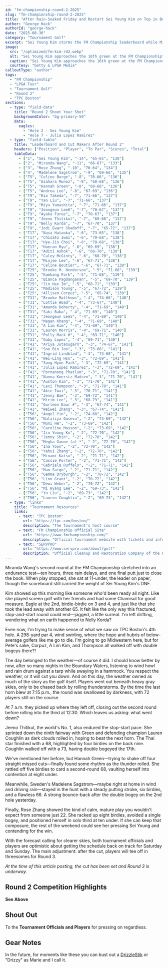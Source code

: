 ```yaml
---
id: "fm-championship-round-2-2025"
slug: "fm-championship-round-2-2025"
title: "After Rain-Soaked Friday and Restart Sei Young Kim on Top in Boston"
author: "George Hack"
authorId: "george-hack"
date: "2025-08-30"
category: "Tournament Golf"
excerpt: "Sei Young Kim storms the FM Championship leaderboard while Miranda Wang survives 10 hours of rain delays. Swirling winds and late-night finishes made the second round of the FM Championship an endurance test."
image:
  src: "/optimized/fm-kim-rd2.webp"
  alt: "Sei Young Kim approaches the 16th green at the FM Championship"
  caption: "Sei Young Kim approaches the 16th green at the FM Championship"
  courtesy: "Getty & LPGA Media"
calloutType: "author"
tags:
  - "FM Championship"
  - "LPGA Tour"
  - "Tournament Golf"
  - "Round 2"
  - "TPC Boston"
sections:
  - type: "field-data"
    title: "Round 2 Shoot Your Shot"
    backgroundColor: "bg-primary-50"
    data:
      eagles:
        - "Hole 2 - Sei Young Kim"
        - "Hole 7 - Julia Lopez Ramirez"
  - type: "field-table"
    title: "Leaderboard and Cut Makers After Round 2"
    headers: ["Position", "Player", "To Par", "Scores", "Total"]
    tableData:
      - ["1", "Sei Young Kim", "-14", "65-65", "130"]
      - ["2", "Miranda Wang", "-11", "66-67", "133"]
      - ["3", "Rose Zhang", "-10", "70-64", "134"]
      - ["4", "Madelene Sagstrom", "-9", "69-66", "135"]
      - ["T5", "Celine Borge", "-8", "70-66", "136"]
      - ["T5", "Azahara Munoz", "-8", "68-68", "136"]
      - ["T5", "Hannah Green", "-8", "68-68", "136"]
      - ["T5", "Andrea Lee", "-8", "67-69", "136"]
      - ["T9", "Rio Takeda", "-7", "71-66", "137"]
      - ["T9", "Yan Liu", "-7", "71-66", "137"]
      - ["T9", "Miyu Yamashita", "-7", "71-66", "137"]
      - ["T9", "Jeongeun Lee6", "-7", "70-67", "137"]
      - ["T9", "Ayaka Furue", "-7", "70-67", "137"]
      - ["T9", "Jeeno Thitikul", "-7", "69-68", "137"]
      - ["T9", "Nelly Korda", "-7", "67-70", "137"]
      - ["T9", "Jodi Ewart Shadoff", "-7", "65-72", "137"]
      - ["T17", "Nasa Hataoka", "-6", "73-65", "138"]
      - ["T17", "Chisato Iwai", "-6", "70-68", "138"]
      - ["T17", "Hye-Jin Choi", "-6", "70-68", "138"]
      - ["T17", "Haeran Ryu", "-6", "69-69", "138"]
      - ["T17", "Aditi Ashok", "-6", "68-70", "138"]
      - ["T17", "Caley McGinty", "-6", "68-70", "138"]
      - ["T17", "Minjee Lee", "-6", "67-71", "138"]
      - ["T17", "Celine Boutier", "-6", "67-71", "138"]
      - ["T25", "Brooke M. Henderson", "-5", "71-68", "139"]
      - ["T25", "Kumkang Park", "-5", "71-68", "139"]
      - ["T25", "Bianca Pagdanganan", "-5", "69-70", "139"]
      - ["T25", "Jin Hee Im", "-5", "68-71", "139"]
      - ["T25", "Madison Young", "-5", "67-72", "139"]
      - ["T25", "Allisen Corpuz", "-5", "65-74", "139"]
      - ["T31", "Brooke Matthews", "-4", "74-66", "140"]
      - ["T31", "Lottie Woad", "-4", "73-67", "140"]
      - ["T31", "Amanda Doherty", "-4", "71-69", "140"]
      - ["T31", "Saki Baba", "-4", "71-69", "140"]
      - ["T31", "Jeongeun Lee5", "-4", "71-69", "140"]
      - ["T31", "Megan Khang", "-4", "71-69", "140"]
      - ["T31", "A Lim Kim", "-4", "71-69", "140"]
      - ["T31", "Lauren Morris", "-4", "69-71", "140"]
      - ["T31", "Polly Mack #", "-4", "69-71", "140"]
      - ["T31", "Gaby Lopez", "-4", "69-71", "140"]
      - ["T41", "Ariya Jutanugarn", "-3", "74-67", "141"]
      - ["T41", "Soo Bin Joo", "-3", "73-68", "141"]
      - ["T41", "Ingrid Lindblad", "-3", "73-68", "141"]
      - ["T41", "Wei-Ling Hsu", "-3", "72-69", "141"]
      - ["T41", "Sung Hyun Park", "-3", "72-69", "141"]
      - ["T41", "Julia Lopez Ramirez", "-3", "72-69", "141"]
      - ["T41", "Pornanong Phatlum", "-3", "71-70", "141"]
      - ["T41", "Nanna Koerstz Madsen", "-3", "71-70", "141"]
      - ["T41", "Auston Kim", "-3", "71-70", "141"]
      - ["T41", "Lexi Thompson", "-3", "71-70", "141"]
      - ["T41", "Akie Iwai", "-3", "70-71", "141"]
      - ["T41", "Jenny Bae", "-3", "69-72", "141"]
      - ["T41", "Mirim Lee", "-3", "68-73", "141"]
      - ["T41", "Gurleen Kaur #", "-3", "67-74", "141"]
      - ["T41", "Weiwei Zhang", "-3", "67-74", "141"]
      - ["T56", "Angel Yin", "-2", "74-68", "142"]
      - ["T56", "Nataliya Guseva", "-2", "73-69", "142"]
      - ["T56", "Muni He", "-2", "73-69", "142"]
      - ["T56", "Caroline Masson", "-2", "73-69", "142"]
      - ["T56", "Jin Young Ko", "-2", "72-70", "142"]
      - ["T56", "Jenny Shin", "-2", "72-70", "142"]
      - ["T56", "Megha Ganne (a) *", "-2", "72-70", "142"]
      - ["T56", "Ina Yoon", "-2", "72-70", "142"]
      - ["T56", "Yahui Zhang", "-2", "72-70", "142"]
      - ["T56", "Minami Katsu", "-2", "71-71", "142"]
      - ["T56", "Cassie Porter", "-2", "71-71", "142"]
      - ["T56", "Gabriela Ruffels", "-2", "71-71", "142"]
      - ["T56", "Mao Saigo", "-2", "71-71", "142"]
      - ["T56", "Gemma Dryburgh", "-2", "70-72", "142"]
      - ["T56", "Linn Grant", "-2", "70-72", "142"]
      - ["T56", "Dewi Weber", "-2", "70-72", "142"]
      - ["T56", "Mi Hyang Lee", "-2", "69-73", "142"]
      - ["T56", "Yu Liu", "-2", "69-73", "142"]
      - ["T56", "Lauren Coughlin", "-2", "69-73", "142"]
  - type: "links"
    title: "Tournament Resources"
    links:
      - text: "TPC Boston"
        url: "https://tpc.com/boston/"
        description: "The tournament's host course"
      - text: "FM Championship Official Site"
        url: "https://www.fmchampionship.com/"
        description: "Official tournament website with tickets and information"
      - text: "SERVPRO"
        url: "https://www.servpro.com/about/golf"
        description: "Official Cleanup and Restoration Company of the PGA TOUR"
---
```


Miranda Wang's second round at the FM Championship stretched into an endurance test—ten hours, three rain delays, and one final putt just to close the book. When play stopped, she sat at 11-under, the leader on paper, though the scoreboard still carried the weight of Sei Young Kim's DNF.

Kim showed up this morning like someone who'd been ready all night. Like she played screen golf with her friends and had some Chamisul for good measure. Eagle at the 2nd, birdie-birdie on 3 and 4, and just like that she took the lead away with another 65. It felt like the only way this fractured, stop-and-start round could end—jagged, a little surreal. I'm left drifting, wondering what on earth happened to Nelly Korda?

Even now, I'm trying to make sense of what we saw on TPC Boston's 4th hole. A 298-yard par 4, wind swirling, where the hope and hubris of below-average golfers like me go to die. I'm going to go Midwestern here, but for Pete's sake, Corpuz, A Lim Kim, and Thompson all walked off with double bogeys there?!

The day belonged to the weather—of course it did. I should know better by now, after so many nights in the Boundary Waters, listening to wind howl and rain drum against a tarp while swaying in a hammock. You respect the weather, or it will cut you down. And on this day, the weather owned as much of the story as the golf itself. Players went out beneath heavy gray skies, only to be chased back by rolling thunderstorms. By the time the last horn blew at 7:15 p.m., the round was swallowed by darkness, with 72 players still on the course.

At 7 a.m. they picked up where they left off, closing out the second round before rolling into the third at 12:30. Which leaves us asking: what went down?

Jeeno Thitikul, the world's No. 1, also endured the stop-start pace. She sprinted down the ninth fairway with Green and defending champion Lauren Coughlin as dark clouds rolled in, hoping to beat the next horn. The Thai star finished with a 68, highlighted by four birdies on the back nine. Coughlin walked off with a 73, having double bogeyed the 17th.

We've mentioned her before, but Hannah Green—trying to shake off four straight missed cuts—finally found some rhythm as the thunder rolled. She rattled off five birdies to card a second-round 68, vaulting herself into contention at eight under.

Meanwhile, Sweden's Madelene Sagstrom—maybe right at home in wind and driving rain—stayed in the hunt with a steady putting stroke, six birdies, and a flawless 66. A strong bounce-back after the double bogey on the 2nd hole yesterday.

Finally, Rose Zhang showed the kind of calm, mature play you wouldn't expect from someone just 22. She racked up eight birdies, avoided a single bogey, and positioned herself in solo third at ten under. If she can keep that composure, the rest of the weekend could see her pressing Sei Young and contending for the win.

With the forecast calling for clearer skies, both tournament officials and players are optimistic about getting the schedule back on track for Saturday and Sunday. The main adjustment: after the cut, players will tee off in threesomes for Round 3.

*At the time of this article posting, the cut has been set and Round 3 is underway.*

## Round 2 Competition Highlights

**See Above**

## Shout Out

To the **Tournament Officials and Players** for pressing on regardless.

## Gear Notes

In the future, for moments like these you can bust out a [DrizzleStik](https://www.drizzlestik.com/) or "Drizzy" as Marie and I call it.
